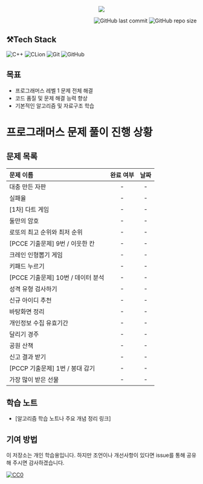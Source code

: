 <p align='center'>
    <img src=https://capsule-render.vercel.app/api?type=waving&height=210&color=gradient&text=프로그래머즈%20연습문제&textBg=false&fontColor=FFFFFF&desc=레벨1&descAlign=91&descAlignY=58&descSize=30">
</p>
<div align="right">

![GitHub last commit](https://img.shields.io/github/last-commit/gobad820/programmers-level-one)
![GitHub repo size](https://img.shields.io/github/repo-size/gobad820/programmers-level-one)

</div>

## ⚒️Tech Stack

![C++](https://img.shields.io/badge/C++-00599C?style=for-the-badge&logo=c%2B%2B&logoColor=white&style=flat)
![CLion](https://img.shields.io/badge/CLion-000000?style=for-the-badge&logo=clion&logoColor=white&style=flat)
![Git](https://img.shields.io/badge/Git-F05032?style=for-the-badge&logo=git&logoColor=white&style=flat)
![GitHub](https://img.shields.io/badge/GitHub-181717?style=for-the-badge&logo=github&logoColor=white&style=flat)

## 목표

- 프로그래머스 레벨 1 문제 전체 해결
- 코드 품질 및 문제 해결 능력 향상
- 기본적인 알고리즘 및 자료구조 학습

# 프로그래머스 문제 풀이 진행 상황

## 문제 목록

| 문제 이름                      | 완료 여부 | 날짜 |
|:---------------------------|:-----:|:--:|
| 대충 만든 자판                   |   -   | -  |
| 실패율                        |   -   | -  |
| \[1차\] 다트 게임               |   -   | -  |
| 둘만의 암호                     |   -   | -  |
| 로또의 최고 순위와 최저 순위           |   -   | -  |
| \[PCCE 기출문제\] 9번 / 이웃한 칸   |   -   | -  |
| 크레인 인형뽑기 게임                |   -   | -  |
| 키패드 누르기                    |   -   | -  |
| \[PCCE 기출문제\] 10번 / 데이터 분석 |   -   | -  |
| 성격 유형 검사하기                 |   -   | -  |
| 신규 아이디 추천                  |   -   | -  |
| 바탕화면 정리                    |   -   | -  |
| 개인정보 수집 유효기간               |   -   | -  |
| 달리기 경주                     |   -   | -  |
| 공원 산책                      |   -   | -  |
| 신고 결과 받기                   |   -   | -  |
| \[PCCP 기출문제\] 1번 / 붕대 감기   |   -   | -  |
| 가장 많이 받은 선물                |   -   | -  |


## 학습 노트

- [알고리즘 학습 노트나 주요 개념 정리 링크]

## 기여 방법

이 저장소는 개인 학습용입니다. 하지만 조언이나 개선사항이 있다면 issue를 통해 공유해 주시면 감사하겠습니다.

[![CC0](https://licensebuttons.net/p/zero/1.0/88x31.png)](http://creativecommons.org/publicdomain/zero/1.0/)
